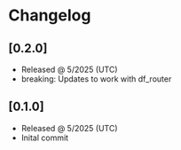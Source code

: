 # Changelog

## [0.2.0]

- Released @ 5/2025 (UTC)
- breaking: Updates to work with df_router

## [0.1.0]

- Released @ 5/2025 (UTC)
- Inital commit

